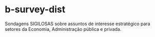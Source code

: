 # b-survey-dist
Sondagens SIGILOSAS sobre assuntos de interesse estratégico para setores da Economia, Administração pública e privada.
